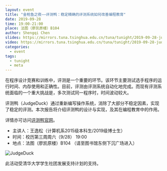 ```yaml
---
layout: event
title: "金枪鱼之夜——评测鸭：稳定精确的评测系统如何改善编程教育"
date: 2019-09-28
time: 19:00-21:00
place: 法图（廖凯原楼）B104
author: Shengqi Chen
slides: https://mirrors.tuna.tsinghua.edu.cn/tuna/tunight/2019-09-28-judge-duck/slides.pdf
video: https://mirrors.tuna.tsinghua.edu.cn/tuna/tunight/2019-09-28-judge-duck/video/
categories:
  - event
tags:
  - tunight
  - meta
---
```


在程序设计竞赛和训练中，评测是一个重要的环节。该环节主要测试选手程序的运行时间、内存使用和正确性。目前，评测由评测系统自动化地完成。而现有评测系统面临的一个重大挑战是，多次测试同一程序时，时间波动较大。

<!--more-->

评测鸭（JudgeDuck）通过重新编写操作系统，消除了大部分不稳定因素，实现了稳定的评测。本次报告将介绍评测鸭的设计与实现，及其在编程教育中的作用。

详情亦可访问[评测鸭官网](https://duck.ac)。

* 主讲人：王逸松（计算机系2015级本科生/2019级博士生）
* 时间：校历第三周周六（9/28） 19:00
* 地点：法图（廖凯原楼）B104 （请至图书馆东侧下沉广场进入）

![JudgeDuck](/assets/img/events/judgeduck-medium-centered.png)

此活动受清华大学学生社团发展支持计划的支持。
